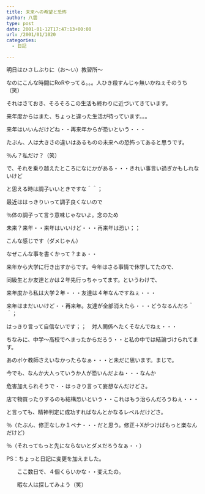 ```yaml
---
title: 未来への希望と恐怖
author: 八雲
type: post
date: 2001-01-12T17:47:13+00:00
url: /2001/01/1020
categories:
  - 日記

---
```

明日はひさしぶりに（お～い）教習所～
  
なのにこんな時間にRoRやってる。。。人ひき殺すんじゃ無いかねぇそのうち（笑）

それはさておき、そろそろこの生活も終わりに近づいてきています。
  
来年度からはまた、ちょっと違った生活が待っています。。。
  
来年はいいんだけどね・・再来年からが恐いという・・・
  
たぶん、人は大きさの違いはあるものの未来への恐怖ってあると思うです。
  
％ん？私だけ？（笑）
  
で、それを乗り越えたところになにかがある・・・きれい事言い過ぎかもしれないけど
  
と思える時は調子いいときですな＾＾；
  
最近ははっきりいって調子良くないので
  
％体の調子って言う意味じゃないよ。念のため

未来？来年・・来年はいいけど・・・再来年は恐い；；
  
こんな感じです（ダメじゃん）
  
なぜこんな事を書くかって？まぁ・・
  
来年から大学に行き出すからです。今年はさる事情で休学してたので、
  
同級生とか友達とかは２年先行っちゃってます。というわけで、
  
来年度から私は大学２年・・・友達は４年なんですねぇ・・・
  
来年はまだいいけど・・再来年。友達が全部消えたら・・・どうなるんだろ＾＾；
  
はっきり言って自信ないです；；　対人関係へたくそなんでねぇ・・・
  
ちなみに、中学～高校でへまったからだろう・・と私の中では結論づけられてます。
  
あのボケ教師さえいなかったらなぁ・・・と未だに思います。まじで。
  
今でも、なんか大人っていうか人が恐いんだよね・・・なんか
  
危害加えられそうで・・はっきり言って妄想なんだけどさ。
  
店で物買ったりするのも結構恐いという・・これはもう治らんだろうねぇ・・・
  
と言っても、精神判定に成功すればなんとかなるレベルだけどさ。
  
％（たぶん、修正なしか１ペナ・・・だと思う。修正＋Xがつけばもっと楽なんだけど）
  
％（それってもっと先にならないとダメだろうなぁ・・）

PS：ちょっと日記に変更を加えました。
  
　　ここ数日で、４個くらいかな・・変えたの。
  
　　暇な人は探してみよう（笑）